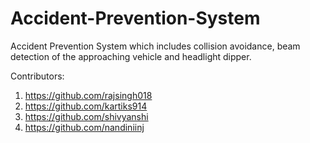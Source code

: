 # Accident-Prevention-System
Accident Prevention System which includes collision avoidance, beam detection of the approaching vehicle and headlight dipper.

Contributors:

1. https://github.com/rajsingh018
2. https://github.com/kartiks914
3. https://github.com/shivyanshi
4. https://github.com/nandiniinj
